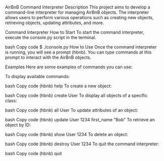 AirBnB Command Interpreter
Description
This project aims to develop a command-line interpreter for managing AirBnB objects. The interpreter allows users to perform various operations such as creating new objects, retrieving objects, updating attributes, and more.

Command Interpreter
How to Start
To start the command interpreter, execute the console.py script in the terminal.

bash
Copy code
$ ./console.py
How to Use
Once the command interpreter is running, you will see a prompt (hbnb). You can type commands at this prompt to interact with the AirBnB objects.

Examples
Here are some examples of commands you can use:

To display available commands:

bash
Copy code
(hbnb) help
To create a new object:

bash
Copy code
(hbnb) create User
To display all objects of a specific class:

bash
Copy code
(hbnb) all User
To update attributes of an object:

bash
Copy code
(hbnb) update User 1234 first_name "Bob"
To retrieve an object by ID:

bash
Copy code
(hbnb) show User 1234
To delete an object:

bash
Copy code
(hbnb) destroy User 1234
To quit the command interpreter:

bash
Copy code
(hbnb) quit
